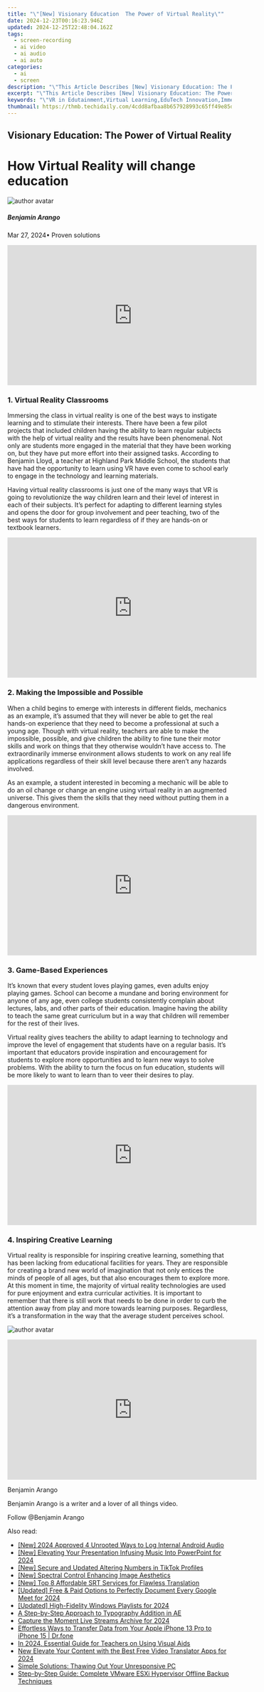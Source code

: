 ```yaml
---
title: "\"[New] Visionary Education  The Power of Virtual Reality\""
date: 2024-12-23T00:16:23.946Z
updated: 2024-12-25T22:48:04.162Z
tags: 
  - screen-recording
  - ai video
  - ai audio
  - ai auto
categories: 
  - ai
  - screen
description: "\"This Article Describes [New] Visionary Education: The Power of Virtual Reality\""
excerpt: "\"This Article Describes [New] Visionary Education: The Power of Virtual Reality\""
keywords: "\"VR in Edutainment,Virtual Learning,EduTech Innovation,Immersive Schooling,Tech-Education Blend,Future Classrooms,Digital Learning Journey\""
thumbnail: https://thmb.techidaily.com/4cdd8afbaa8b657928993c65ff49e85d13ed5759387c65adfd46afd484910746.jpg
---
```


## Visionary Education: The Power of Virtual Reality

# How Virtual Reality will change education

![author avatar](https://images.wondershare.com/filmora/article-images/benjamin-arango-author.jpg)

##### Benjamin Arango

 Mar 27, 2024• Proven solutions

<!-- affiliate ads begin -->
<iframe width="560" height="315" src="https://www.youtube.com/embed/BmegThMdrJE?si=rILo1FJb9DgnPljV" title="YouTube video player" frameborder="0" allow="accelerometer; autoplay; clipboard-write; encrypted-media; gyroscope; picture-in-picture; web-share" referrerpolicy="strict-origin-when-cross-origin" allowfullscreen></iframe>
<!-- affiliate ads end -->

### 1\. Virtual Reality Classrooms

 Immersing the class in virtual reality is one of the best ways to instigate learning and to stimulate their interests. There have been a few pilot projects that included children having the ability to learn regular subjects with the help of virtual reality and the results have been phenomenal. Not only are students more engaged in the material that they have been working on, but they have put more effort into their assigned tasks. According to Benjamin Lloyd, a teacher at Highland Park Middle School, the students that have had the opportunity to learn using VR have even come to school early to engage in the technology and learning materials.

 Having virtual reality classrooms is just one of the many ways that VR is going to revolutionize the way children learn and their level of interest in each of their subjects. It’s perfect for adapting to different learning styles and opens the door for group involvement and peer teaching, two of the best ways for students to learn regardless of if they are hands-on or textbook learners.

<!-- affiliate ads begin -->
<iframe width="560" height="315" src="https://www.youtube.com/embed/KdpTAZ9zonQ?si=5Nd5SPW1axA7GPuB" title="YouTube video player" frameborder="0" allow="accelerometer; autoplay; clipboard-write; encrypted-media; gyroscope; picture-in-picture; web-share" referrerpolicy="strict-origin-when-cross-origin" allowfullscreen></iframe>
<!-- affiliate ads end -->

### 2\. Making the Impossible and Possible

 When a child begins to emerge with interests in different fields, mechanics as an example, it’s assumed that they will never be able to get the real hands-on experience that they need to become a professional at such a young age. Though with virtual reality, teachers are able to make the impossible, possible, and give children the ability to fine tune their motor skills and work on things that they otherwise wouldn’t have access to. The extraordinarily immerse environment allows students to work on any real life applications regardless of their skill level because there aren’t any hazards involved.

 As an example, a student interested in becoming a mechanic will be able to do an oil change or change an engine using virtual reality in an augmented universe. This gives them the skills that they need without putting them in a dangerous environment.

<!-- affiliate ads begin -->
<iframe width="560" height="315" src="https://www.youtube.com/embed/qNrOsjUdRz0?si=xGzhmNmtgxNTsRxN" title="YouTube video player" frameborder="0" allow="accelerometer; autoplay; clipboard-write; encrypted-media; gyroscope; picture-in-picture; web-share" referrerpolicy="strict-origin-when-cross-origin" allowfullscreen></iframe>
<!-- affiliate ads end -->

### 3\. Game-Based Experiences

 It’s known that every student loves playing games, even adults enjoy playing games. School can become a mundane and boring environment for anyone of any age, even college students consistently complain about lectures, labs, and other parts of their education. Imagine having the ability to teach the same great curriculum but in a way that children will remember for the rest of their lives.

 Virtual reality gives teachers the ability to adapt learning to technology and improve the level of engagement that students have on a regular basis. It’s important that educators provide inspiration and encouragement for students to explore more opportunities and to learn new ways to solve problems. With the ability to turn the focus on fun education, students will be more likely to want to learn than to veer their desires to play.

<!-- affiliate ads begin -->
<iframe width="560" height="315" src="https://www.youtube.com/embed/slm2NjVPNtk?si=9ow6g1ucmf0TnT4T" title="YouTube video player" frameborder="0" allow="accelerometer; autoplay; clipboard-write; encrypted-media; gyroscope; picture-in-picture; web-share" referrerpolicy="strict-origin-when-cross-origin" allowfullscreen></iframe>
<!-- affiliate ads end -->

### 4\. Inspiring Creative Learning

 Virtual reality is responsible for inspiring creative learning, something that has been lacking from educational facilities for years. They are responsible for creating a brand new world of imagination that not only entices the minds of people of all ages, but that also encourages them to explore more. At this moment in time, the majority of virtual reality technologies are used for pure enjoyment and extra curricular activities. It is important to remember that there is still work that needs to be done in order to curb the attention away from play and more towards learning purposes. Regardless, it’s a transformation in the way that the average student perceives school.

![author avatar](https://images.wondershare.com/filmora/article-images/benjamin-arango-author.jpg)

<!-- affiliate ads begin -->
<iframe width="560" height="315" src="https://www.youtube.com/embed/gSKkJrJ57EA?si=WDOmInPE9EgQa_tB" title="YouTube video player" frameborder="0" allow="accelerometer; autoplay; clipboard-write; encrypted-media; gyroscope; picture-in-picture; web-share" referrerpolicy="strict-origin-when-cross-origin" allowfullscreen></iframe>
<!-- affiliate ads end -->

Benjamin Arango

Benjamin Arango is a writer and a lover of all things video.

Follow @Benjamin Arango


<ins class="adsbygoogle"
     style="display:block"
     data-ad-format="autorelaxed"
     data-ad-client="ca-pub-7571918770474297"
     data-ad-slot="1223367746"></ins>



<ins class="adsbygoogle"
     style="display:block"
     data-ad-client="ca-pub-7571918770474297"
     data-ad-slot="8358498916"
     data-ad-format="auto"
     data-full-width-responsive="true"></ins>


<span class="atpl-alsoreadstyle">Also read:</span>
<div><ul>
<li><a href="https://screen-activity-recording.techidaily.com/new-2024-approved-4-unrooted-ways-to-log-internal-android-audio/"><u>[New] 2024 Approved 4 Unrooted Ways to Log Internal Android Audio</u></a></li>
<li><a href="https://fox-friendly.techidaily.com/new-elevating-your-presentation-infusing-music-into-powerpoint-for-2024/"><u>[New] Elevating Your Presentation Infusing Music Into PowerPoint for 2024</u></a></li>
<li><a href="https://fox-friendly.techidaily.com/new-secure-and-updated-altering-numbers-in-tiktok-profiles/"><u>[New] Secure and Updated Altering Numbers in TikTok Profiles</u></a></li>
<li><a href="https://fox-friendly.techidaily.com/new-spectral-control-enhancing-image-aesthetics/"><u>[New] Spectral Control Enhancing Image Aesthetics</u></a></li>
<li><a href="https://fox-friendly.techidaily.com/new-top-8-affordable-srt-services-for-flawless-translation/"><u>[New] Top 8 Affordable SRT Services for Flawless Translation</u></a></li>
<li><a href="https://visual-screen-recording.techidaily.com/updated-free-and-paid-options-to-perfectly-document-every-google-meet-for-2024/"><u>[Updated] Free & Paid Options to Perfectly Document Every Google Meet for 2024</u></a></li>
<li><a href="https://fox-friendly.techidaily.com/updated-high-fidelity-windows-playlists-for-2024/"><u>[Updated] High-Fidelity Windows Playlists for 2024</u></a></li>
<li><a href="https://extra-lessons.techidaily.com/a-step-by-step-approach-to-typography-addition-in-ae/"><u>A Step-by-Step Approach to Typography Addition in AE</u></a></li>
<li><a href="https://facebook-clips.techidaily.com/capture-the-moment-live-streams-archive-for-2024/"><u>Capture the Moment Live Streams Archive for 2024</u></a></li>
<li><a href="https://iphone-transfer.techidaily.com/effortless-ways-to-transfer-data-from-your-apple-iphone-13-pro-to-iphone-15-drfone-by-drfone-transfer-from-ios/"><u>Effortless Ways to Transfer Data from Your Apple iPhone 13 Pro to iPhone 15 | Dr.fone</u></a></li>
<li><a href="https://fox-friendly.techidaily.com/in-2024-essential-guide-for-teachers-on-using-visual-aids/"><u>In 2024, Essential Guide for Teachers on Using Visual Aids</u></a></li>
<li><a href="https://ai-video-translation.techidaily.com/new-elevate-your-content-with-the-best-free-video-translator-apps-for-2024/"><u>New Elevate Your Content with the Best Free Video Translator Apps for 2024</u></a></li>
<li><a href="https://common-error.techidaily.com/simple-solutions-thawing-out-your-unresponsive-pc/"><u>Simple Solutions: Thawing Out Your Unresponsive PC</u></a></li>
<li><a href="https://win-news.techidaily.com/step-by-step-guide-complete-vmware-esxi-hypervisor-offline-backup-techniques/"><u>Step-by-Step Guide: Complete VMware ESXi Hypervisor Offline Backup Techniques</u></a></li>
</ul></div>

